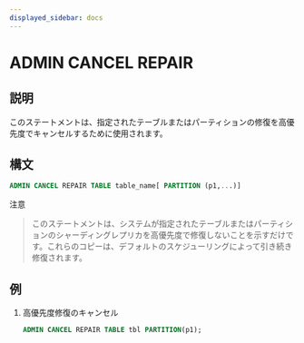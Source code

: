```yaml
---
displayed_sidebar: docs
---
```


# ADMIN CANCEL REPAIR

## 説明

このステートメントは、指定されたテーブルまたはパーティションの修復を高優先度でキャンセルするために使用されます。

## 構文

```sql
ADMIN CANCEL REPAIR TABLE table_name[ PARTITION (p1,...)]
```

注意
>
> このステートメントは、システムが指定されたテーブルまたはパーティションのシャーディングレプリカを高優先度で修復しないことを示すだけです。これらのコピーは、デフォルトのスケジューリングによって引き続き修復されます。

## 例

1. 高優先度修復のキャンセル

    ```sql
    ADMIN CANCEL REPAIR TABLE tbl PARTITION(p1);
    ```